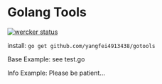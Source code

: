 # Golang Tools

[![wercker status](https://app.wercker.com/status/e6786be9980192c4906b1d20970aea59/s/master "wercker status")](https://app.wercker.com/project/byKey/e6786be9980192c4906b1d20970aea59)

install: `go get github.com/yangfei4913438/gotools`

Base Example: see test.go

Info Example: Please be patient...
